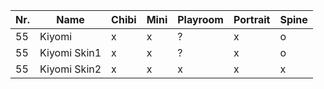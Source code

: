 | Nr. | Name         | Chibi | Mini | Playroom | Portrait | Spine |
| --- | ------------ | ----- | ---- | -------- | -------- | ----- |
| 55  | Kiyomi       | x     | x    | ?        | x        | o     |
| 55  | Kiyomi Skin1 | x     | x    | ?        | x        | o     |
| 55  | Kiyomi Skin2 | x     | x    | x        | x        | x     |
